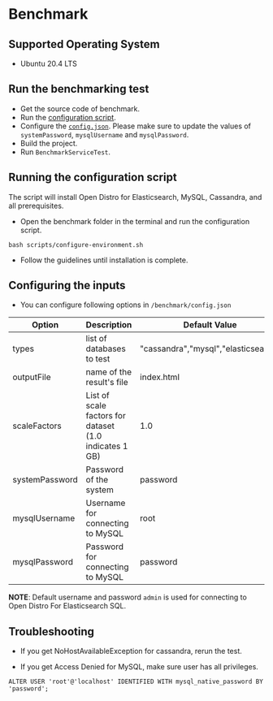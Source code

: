 # Benchmark

## Supported Operating System

* Ubuntu 20.4 LTS

## Run the benchmarking test

* Get the source code of benchmark.
* Run the [configuration script](#running-the-configuration-script).
* Configure the [`config.json`](#configuring-the-inputs). Please make sure to update the values of `systemPassword`, `mysqlUsername` and `mysqlPassword`.
* Build the project.
* Run `BenchmarkServiceTest`.

## Running the configuration script

The script will install Open Distro for Elasticsearch, MySQL, Cassandra, and all prerequisites.

* Open the benchmark folder in the terminal and run the configuration script.

```
bash scripts/configure-environment.sh
```

* Follow the guidelines until installation is complete. 

## Configuring the inputs

* You can configure following options in `/benchmark/config.json`

| Option | Description | Default Value |
| --- | --- | --- |
| types | list of databases to test | "cassandra","mysql","elasticsearch"|
| outputFile | name of the result's file | index.html |
| scaleFactors | List of scale factors for dataset (1.0 indicates 1 GB) | 1.0 |
| systemPassword | Password of the system | password |
| mysqlUsername | Username for connecting to MySQL | root|
| mysqlPassword | Password for connecting to MySQL | password |

**NOTE**: Default username and password `admin` is used for connecting to Open Distro For Elasticsearch SQL.

## Troubleshooting

* If you get NoHostAvailableException for cassandra, rerun the test.

* If you get Access Denied for MySQL, make sure user has all privileges.

`ALTER USER 'root'@'localhost' IDENTIFIED WITH mysql_native_password BY 'password';`